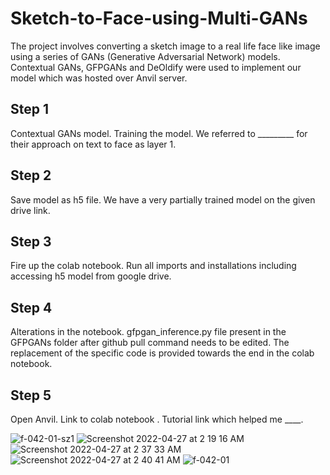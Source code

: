 # Sketch-to-Face-using-Multi-GANs

The project involves converting a sketch image to a real life face like image using a series of GANs (Generative Adversarial Network) models. 
Contextual GANs, GFPGANs and DeOldify were used to implement our model which was hosted over Anvil server. 

## Step 1

Contextual GANs model. Training the model. We referred to _________ for their approach on text to face as layer 1. 

## Step 2

Save model as h5 file. We have a very partially trained model on the given drive link. 

## Step 3

Fire up the colab notebook. Run all imports and installations including accessing h5 model from google drive.

## Step 4

Alterations in the notebook. gfpgan_inference.py file present in the GFPGANs folder after github pull command needs to be edited. The replacement of the specific code is provided towards the end in the colab notebook. 

## Step 5

Open Anvil. Link to colab notebook . Tutorial link which helped me ____. 

![f-042-01-sz1](https://user-images.githubusercontent.com/50074241/165392007-a899b570-127c-4158-a1dc-2b3e488998d5.jpg)
![Screenshot 2022-04-27 at 2 19 16 AM](https://user-images.githubusercontent.com/50074241/165392042-93ffca27-dceb-4ca6-ae99-2c04d9942f0b.png)
![Screenshot 2022-04-27 at 2 37 33 AM](https://user-images.githubusercontent.com/50074241/165392609-4aa9aece-9251-4450-a5d8-12e3873bdb6d.png)
![Screenshot 2022-04-27 at 2 40 41 AM](https://user-images.githubusercontent.com/50074241/165393053-ac64b2e1-4ba3-4e7c-866b-e8f365993364.png)
![f-042-01](https://user-images.githubusercontent.com/50074241/165392077-2afc0b5d-d3f4-40ce-98bb-f3a639334e5f.jpg)
